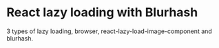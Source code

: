 # React lazy loading with Blurhash

3 types of lazy loading, browser, react-lazy-load-image-component and blurhash.